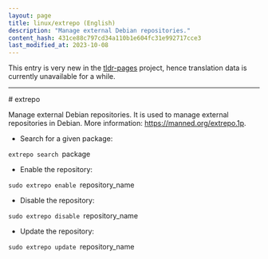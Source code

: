 ```yaml
---
layout: page
title: linux/extrepo (English)
description: "Manage external Debian repositories."
content_hash: 431ce88c797cd34a110b1e604fc31e992717cce3
last_modified_at: 2023-10-08
---
```


This entry is very new in the [tldr-pages](https://github.com/tldr-pages/tldr) project, hence translation data is currently unavailable for a while.

<hr># extrepo

Manage external Debian repositories.
It is used to manage external repositories in Debian.
More information: <https://manned.org/extrepo.1p>.

- Search for a given package:

`extrepo search `<span class="tldr-var badge badge-pill bg-dark-lm bg-white-dm text-white-lm text-dark-dm font-weight-bold">package</span>

- Enable the repository:

`sudo extrepo enable `<span class="tldr-var badge badge-pill bg-dark-lm bg-white-dm text-white-lm text-dark-dm font-weight-bold">repository_name</span>

- Disable the repository:

`sudo extrepo disable `<span class="tldr-var badge badge-pill bg-dark-lm bg-white-dm text-white-lm text-dark-dm font-weight-bold">repository_name</span>

- Update the repository:

`sudo extrepo update `<span class="tldr-var badge badge-pill bg-dark-lm bg-white-dm text-white-lm text-dark-dm font-weight-bold">repository_name</span>
